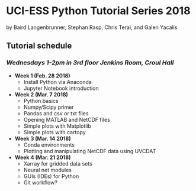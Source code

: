 # UCI-ESS Python Tutorial Series 2018

by Baird Langenbrunner, Stephan Rasp, Chris Terai, and Galen Yacalis

## Tutorial schedule
### _Wednesdays 1-2pm in 3rd floor Jenkins Room, Croul Hall_

* __Week 1 (Feb. 28 2018)__
  * Install Python via Anaconda
  * Jupyter Notebook introduction
* __Week 2 (Mar. 7 2018)__
  * Python basics
  * Numpy/Scipy primer
  * Pandas and csv or txt files
  * Opening MATLAB and NetCDF files
  * Simple plots with Matplotlib
  * Simple plots with cartopy
* __Week 3 (Mar. 14 2018)__
  * Conda environments
  * Plotting and manipulating NetCDF data using UVCDAT
* __Week 4 (Mar. 21 2018)__
  * Xarray for gridded data sets
  * Neural net modules
  * GUIs (IDEs) for Python
  * Git workflow?
